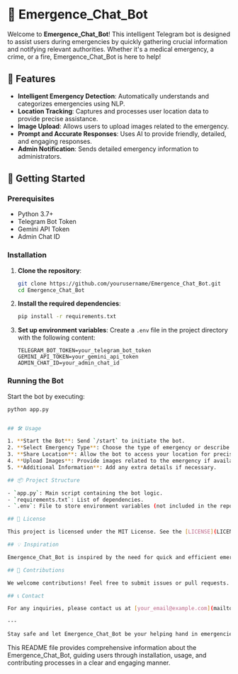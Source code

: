 # 🚨 Emergence_Chat_Bot

Welcome to **Emergence_Chat_Bot**! This intelligent Telegram bot is designed to assist users during emergencies by quickly gathering crucial information and notifying relevant authorities. Whether it's a medical emergency, a crime, or a fire, Emergence_Chat_Bot is here to help!

## 🌟 Features

- **Intelligent Emergency Detection**: Automatically understands and categorizes emergencies using NLP.
- **Location Tracking**: Captures and processes user location data to provide precise assistance.
- **Image Upload**: Allows users to upload images related to the emergency.
- **Prompt and Accurate Responses**: Uses AI to provide friendly, detailed, and engaging responses.
- **Admin Notification**: Sends detailed emergency information to administrators.

## 🚀 Getting Started

### Prerequisites

- Python 3.7+
- Telegram Bot Token
- Gemini API Token
- Admin Chat ID

### Installation

1. **Clone the repository**:
    ```sh
    git clone https://github.com/yourusername/Emergence_Chat_Bot.git
    cd Emergence_Chat_Bot
    ```

2. **Install the required dependencies**:
    ```sh
    pip install -r requirements.txt
    ```

3. **Set up environment variables**:
    Create a `.env` file in the project directory with the following content:
    ```env
    TELEGRAM_BOT_TOKEN=your_telegram_bot_token
    GEMINI_API_TOKEN=your_gemini_api_token
    ADMIN_CHAT_ID=your_admin_chat_id
    ```

### Running the Bot

Start the bot by executing:
```sh
python app.py


## 🛠️ Usage

1. **Start the Bot**: Send `/start` to initiate the bot.
2. **Select Emergency Type**: Choose the type of emergency or describe your situation.
3. **Share Location**: Allow the bot to access your location for precise assistance.
4. **Upload Images**: Provide images related to the emergency if available.
5. **Additional Information**: Add any extra details if necessary.

## 📦 Project Structure

- `app.py`: Main script containing the bot logic.
- `requirements.txt`: List of dependencies.
- `.env`: File to store environment variables (not included in the repository).

## 📜 License

This project is licensed under the MIT License. See the [LICENSE](LICENSE) file for more details.

## 💡 Inspiration

Emergence_Chat_Bot is inspired by the need for quick and efficient emergency response systems that leverage modern AI and NLP technologies to save lives.

## 🙌 Contributions

We welcome contributions! Feel free to submit issues or pull requests.

## 📞 Contact

For any inquiries, please contact us at [your_email@example.com](mailto:your_email@example.com).

---

Stay safe and let Emergence_Chat_Bot be your helping hand in emergencies! 🚑🚒🚓
```

This README file provides comprehensive information about the Emergence_Chat_Bot, guiding users through installation, usage, and contributing processes in a clear and engaging manner.
